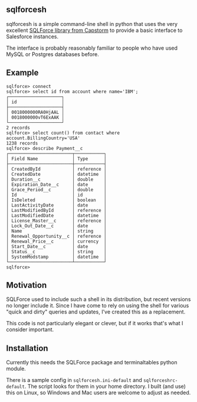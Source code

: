 ## sqlforcesh

sqlforcesh is a simple command-line shell in python that uses the very excellent 
[SQLForce library from Capstorm](https://www.capstorm.com/sqlforce-project)
to provide a basic interface to Salesforce instances.  

The interface is probably reasonably familiar to people who have used MySQL or
Postgres databases before.

## Example

```
sqlforce> connect
sqlforce> select id from account where name='IBM';
┌────────────────────┐
│ id                 │
├────────────────────┤
│ 0018000000RA0HjAAL │
│ 0018000000vT6ExAAK │
└────────────────────┘
2 records
sqlforce> select count() from contact where account.BillingCountry='USA'
1238 records
sqlforce> describe Payment__c
┌────────────────────────┬───────────┐
│ Field Name             │ Type      │
├────────────────────────┼───────────┤
│ CreatedById            │ reference │
│ CreatedDate            │ datetime  │
│ Duration__c            │ double    │
│ Expiration_Date__c     │ date      │
│ Grace_Period__c        │ double    │
│ Id                     │ id        │
│ IsDeleted              │ boolean   │
│ LastActivityDate       │ date      │
│ LastModifiedById       │ reference │
│ LastModifiedDate       │ datetime  │
│ License_Master__c      │ reference │
│ Lock_Out_Date__c       │ date      │
│ Name                   │ string    │
│ Renewal_Opportunity__c │ reference │
│ Renewal_Price__c       │ currency  │
│ Start_Date__c          │ date      │
│ Status__c              │ string    │
│ SystemModstamp         │ datetime  │
└────────────────────────┴───────────┘
sqlforce>
```

## Motivation

SQLForce used to include such a shell in its distribution, but recent versions no longer include it.
Since I have come to rely on using the shell for various "quick and dirty" queries and updates, I've 
created this as a replacement.

This code is not particularly elegant or clever, but if it works that's what I consider important.

## Installation

Currently this needs the SQLForce package and terminaltables python module.

There is a sample config in `sqlforcesh.ini-default` and `sqlforceshrc-default`.  The script looks for
them in your home directory.  I built (and use) this on Linux, so Windows and Mac users are welcome to 
adjust as needed.

